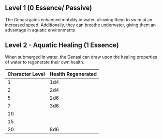 ## Level 1 (0 Essence/ Passive)
The Genasi gains enhanced mobility in water, allowing them to swim at an increased speed. 
Additionally, they can breathe underwater, giving them an advantage in aquatic environments

## Level 2 - Aquatic Healing (1 Essence)
When submerged in water, the Genasi can draw upon the healing properties of water to regenerate their own health.

| Character Level | Health Regenerated |
| ---- | ---- |
| 1 | 1d4 |
| 2 | 2d4 |
| 5 | 2d6 |
| 7 | 3d6 |
| 10 |  |
| 15 |  |
| 20 | 8d6 |

